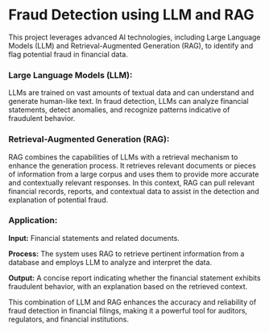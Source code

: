 # Fraud Detection using LLM and RAG
This project leverages advanced AI technologies, including Large Language Models (LLM) and Retrieval-Augmented Generation (RAG), to identify and flag potential fraud in financial data.

### Large Language Models (LLM):
LLMs are trained on vast amounts of textual data and can understand and generate human-like text. In fraud detection, LLMs can analyze financial statements, detect anomalies, and recognize patterns indicative of fraudulent behavior.

### Retrieval-Augmented Generation (RAG):
RAG combines the capabilities of LLMs with a retrieval mechanism to enhance the generation process. It retrieves relevant documents or pieces of information from a large corpus and uses them to provide more accurate and contextually relevant responses. In this context, RAG can pull relevant financial records, reports, and contextual data to assist in the detection and explanation of potential fraud.

### Application:

**Input:** Financial statements and related documents.

**Process:** The system uses RAG to retrieve pertinent information from a database and employs LLM to analyze and interpret the data.

**Output:** A concise report indicating whether the financial statement exhibits fraudulent behavior, with an explanation based on the retrieved context.

This combination of LLM and RAG enhances the accuracy and reliability of fraud detection in financial filings, making it a powerful tool for auditors, regulators, and financial institutions.





